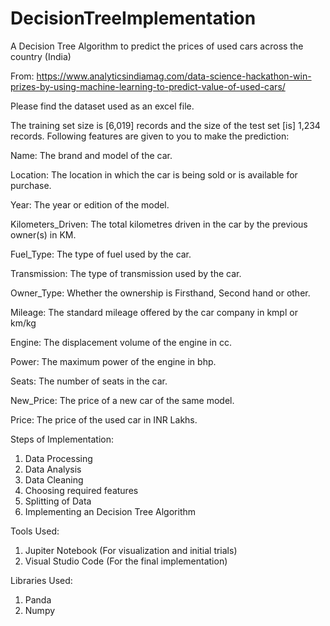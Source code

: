 # DecisionTreeImplementation

A Decision Tree Algorithm to predict the prices of used cars across the country (India)

From: https://www.analyticsindiamag.com/data-science-hackathon-win-prizes-by-using-machine-learning-to-predict-value-of-used-cars/

Please find the dataset used as an excel file.

The training set size is [6,019] records and the size of the test set [is] 1,234 records. Following features are given to you to make the prediction:

Name: The brand and model of the car.

Location: The location in which the car is being sold or is available for purchase.

Year: The year or edition of the model.

Kilometers_Driven: The total kilometres driven in the car by the previous owner(s) in KM.

Fuel_Type: The type of fuel used by the car.

Transmission: The type of transmission used by the car.

Owner_Type: Whether the ownership is Firsthand, Second hand or other.

Mileage: The standard mileage offered by the car company in kmpl or km/kg

Engine: The displacement volume of the engine in cc.

Power: The maximum power of the engine in bhp.

Seats: The number of seats in the car.

New_Price: The price of a new car of the same model.

Price: The price of the used car in INR Lakhs.

Steps of Implementation:
1. Data Processing
2. Data Analysis
3. Data Cleaning
4. Choosing required features
5. Splitting of Data
6. Implementing an Decision Tree Algorithm

Tools Used:
1. Jupiter Notebook (For visualization and initial trials)
2. Visual Studio Code (For the final implementation)

Libraries Used:
1. Panda
2. Numpy
